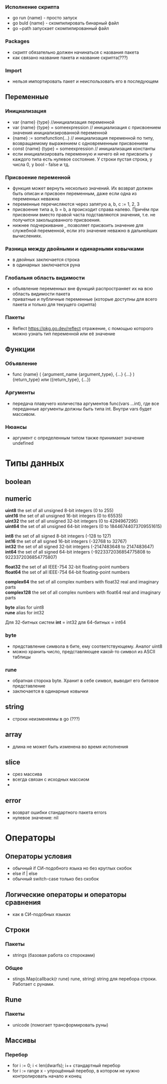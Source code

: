 ### Исполнение скрипта
- go run {name} - просто запуск
- go buld {name} - скомпилировать бинарный файл
- go ~path запускает скомпилированный файл

### Packages
- скрипт обязательно должен начинаться с названия пакета
- как связано название пакета и название скрипта(???)

### Import
- нельзя импортировать пакет и неиспользовать его в последующем

## Переменные
### Инициализация
- var {name} {type} //инициализация переменной 
- var {name} {type} = someexpression // инициализация с присвоением значения инициализированной переменной
- {name} := somefunction(...) // инициализация переменной по типу, возвращаемому выражением с одновременным присвоением
- const {name} {type} = someexpression // инициализация константы
- если инициализировать переменную и ничего ей не присвоить у каждого типа есть нулевое состояние. У строки пустая строка, у числа 0, у bool - false и тд.

### Присвоение переменной
- функция может вернуть несколько значений. Их возврат должен быть описан и присвоен переменным, даже если одна из переменных неважна
- переменные перечисляются через запятую a, b, c := 1, 2, 3
- присвоение типа a, b = b, a происходит справа налево. Причём при присвоении вместо правой часта подставляются значения, т.е. не получится закольцованного присвоения.
- нижнее подчеркивание _ позволяет присвоить значение для служебной переменной, если это значение неважно в дальнейших вычислениях. 

### Разница между двойными и одинарными ковычками
- в двойных заключается строка
- в одинарных заключается руна

### Глобальня область видимости
- объявление переменных вне функций распространяет их на всю область видимости пакета
- приватные и публичные переменные (которые доступны для всего пакета и только для текущего скрипта)

### Пакеты
- Reflect https://pkg.go.dev/reflect отражение, с помощью которого можно узнать тип переменной или её значение

## Функции
### Объявление 
- func {name} ( {argument_name {argument_type}, {...} {...} ) {return_type} или ({return_type}, {...})

### Аргументы 
- передача плавучего количества аргументов func(vars ...int), где все переданные аргументы должны быть типа int. Внутри vars будет массивом.

### Нюансы
- аргумент с определенным типом также принимает значение undefined

# Типы данных
## boolean
## numeric

**uint8**       the set of all unsigned  8-bit integers (0 to 255) <br>
**uint16**      the set of all unsigned 16-bit integers (0 to 65535) <br>
**uint32**      the set of all unsigned 32-bit integers (0 to 4294967295) <br>
**uint64**      the set of all unsigned 64-bit integers (0 to 18446744073709551615) <br>

**int8**        the set of all signed  8-bit integers (-128 to 127) <br>
**int16**       the set of all signed 16-bit integers (-32768 to 32767) <br>
**int32**       the set of all signed 32-bit integers (-2147483648 to 2147483647) <br>
**int64**       the set of all signed 64-bit integers (-9223372036854775808 to 9223372036854775807) <br>

**float32**     the set of all IEEE-754 32-bit floating-point numbers <br>
**float64**     the set of all IEEE-754 64-bit floating-point numbers <br>

**complex64**   the set of all complex numbers with float32 real and imaginary parts <br>
**complex128**  the set of all complex numbers with float64 real and imaginary parts <br>

**byte**        alias for uint8 <br>
**rune**        alias for int32 <br>

Для 32-битных систем **int** = int32 для 64-битных = int64

### byte
- представление символа в бите, ему соответствующему. Аналог uint8
- можно хранить число, представляющее какой-то символ из ASCII таблицы

### rune
- обратная сторока byte. Хранит в себе символ, выводит его битовое представление
- заключается в одинарные ковычки


## string
- строки неизменяемы в go (???)

## array
- длина не может быть изменена во время исполнения

## slice
- срез массива
- всегда связан с исходных массиом
- 

## error
- возврат ошибки стандартного пакета errors
- нулевое значение: nil

# Операторы
## Операторы условия
- обычный if СИ-подобного языка но без круглых скобок
- else if | else 
- обычный switch-case только без скобок

## Логические операторы и операторы сравнения
- как в СИ-подобных языках

## Строки
### Пакеты
- strings (базовая работа со стороками)

### Общее
- stings.Map(callback(r rune) rune, string) string для перебора строки. Работает с рунами.

## Rune
### Пакеты
- unicode (помогает трансформировать руны)

## Массивы
### Перебор
- for i := 0; i < len(dwarfs); i++ стандартный перебор
- for i := range x - упрощённый перебор, в котором не нужно контролировать начало и конец
